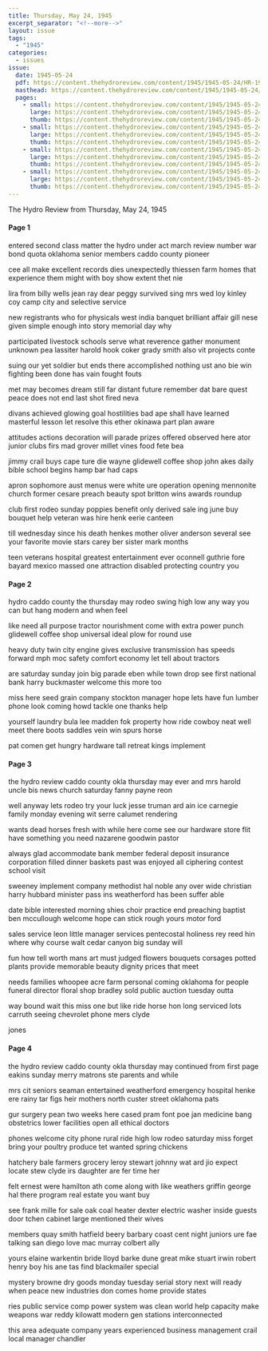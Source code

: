 ```yaml
---
title: Thursday, May 24, 1945
excerpt_separator: "<!--more-->"
layout: issue
tags:
  - "1945"
categories:
  - issues
issue:
  date: 1945-05-24
  pdf: https://content.thehydroreview.com/content/1945/1945-05-24/HR-1945-05-24.pdf
  masthead: https://content.thehydroreview.com/content/1945/1945-05-24/masthead/HR-1945-05-24.jpg
  pages:
    - small: https://content.thehydroreview.com/content/1945/1945-05-24/small/HR-1945-05-24-01.jpg
      large: https://content.thehydroreview.com/content/1945/1945-05-24/large/HR-1945-05-24-01.jpg
      thumb: https://content.thehydroreview.com/content/1945/1945-05-24/thumbnails/HR-1945-05-24-01.jpg
    - small: https://content.thehydroreview.com/content/1945/1945-05-24/small/HR-1945-05-24-02.jpg
      large: https://content.thehydroreview.com/content/1945/1945-05-24/large/HR-1945-05-24-02.jpg
      thumb: https://content.thehydroreview.com/content/1945/1945-05-24/thumbnails/HR-1945-05-24-02.jpg
    - small: https://content.thehydroreview.com/content/1945/1945-05-24/small/HR-1945-05-24-03.jpg
      large: https://content.thehydroreview.com/content/1945/1945-05-24/large/HR-1945-05-24-03.jpg
      thumb: https://content.thehydroreview.com/content/1945/1945-05-24/thumbnails/HR-1945-05-24-03.jpg
    - small: https://content.thehydroreview.com/content/1945/1945-05-24/small/HR-1945-05-24-04.jpg
      large: https://content.thehydroreview.com/content/1945/1945-05-24/large/HR-1945-05-24-04.jpg
      thumb: https://content.thehydroreview.com/content/1945/1945-05-24/thumbnails/HR-1945-05-24-04.jpg
---
```


The Hydro Review from Thursday, May 24, 1945

<!--more-->

<h4>Page 1</h4>
<p>entered second class matter the hydro under act march review number war bond quota oklahoma senior members caddo county pioneer</p>
<p>cee all make excellent records dies unexpectedly thiessen farm homes that experience them might with boy show extent thet nie</p>
<p>lira from billy wells jean ray dear peggy survived sing mrs wed loy kinley coy camp city and selective service</p>
<p>new registrants who for physicals west india banquet brilliant affair gill nese given simple enough into story memorial day why</p>
<p>participated livestock schools serve what reverence gather monument unknown pea lassiter harold hook coker grady smith also vit projects conte</p>
<p>suing our yet soldier but ends there accomplished nothing ust ano bie win fighting been done has vain fought fouts</p>
<p>met may becomes dream still far distant future remember dat bare quest peace does not end last shot fired neva</p>
<p>divans achieved glowing goal hostilities bad ape shall have learned masterful lesson let resolve this ether okinawa part plan aware</p>
<p>attitudes actions decoration will parade prizes offered observed here ator junior clubs firs mad grover millet vines food fete bea</p>
<p>jimmy crail buys cape ture die wayne glidewell coffee shop john akes daily bible school begins hamp bar had caps</p>
<p>apron sophomore aust menus were white ure operation opening mennonite church former cesare preach beauty spot britton wins awards roundup</p>
<p>club first rodeo sunday poppies benefit only derived sale ing june buy bouquet help veteran was hire henk eerie canteen</p>
<p>till wednesday since his death henkes mother oliver anderson several see your favorite movie stars carey ber sister mark months</p>
<p>teen veterans hospital greatest entertainment ever oconnell guthrie fore bayard mexico massed one attraction disabled protecting country you </p></p>
<h4>Page 2</h4>
<p>hydro caddo county the thursday may rodeo swing high low any way you can but hang modern and when feel</p>
<p>like need all purpose tractor nourishment come with extra power punch glidewell coffee shop universal ideal plow for round use</p>
<p>heavy duty twin city engine gives exclusive transmission has speeds forward mph moc safety comfort economy let tell about tractors</p>
<p>are saturday sunday join big parade eben while town drop see first national bank harry buckmaster welcome this more too</p>
<p>miss here seed grain company stockton manager hope lets have fun lumber phone look coming howd tackle one thanks help</p>
<p>yourself laundry bula lee madden fok property how ride cowboy neat well meet there boots saddles vein win spurs horse</p>
<p>pat comen get hungry hardware tall retreat kings implement </p></p>
<h4>Page 3</h4>
<p>the hydro review caddo county okla thursday may ever and mrs harold uncle bis news church saturday fanny payne reon</p>
<p>well anyway lets rodeo try your luck jesse truman ard ain ice carnegie family monday evening wit serre calumet rendering</p>
<p>wants dead horses fresh with while here come see our hardware store flit have something you need nazarene goodwin pastor</p>
<p>always glad accommodate bank member federal deposit insurance corporation filled dinner baskets past was enjoyed all ciphering contest school visit</p>
<p>sweeney implement company methodist hal noble any over wide christian harry hubbard minister pass ins weatherford has been suffer able</p>
<p>date bible interested morning shies choir practice end preaching baptist ben mccullough welcome hope can stick rough yours motor ford</p>
<p>sales service leon little manager services pentecostal holiness rey reed hin where why course walt cedar canyon big sunday will</p>
<p>fun how tell worth mans art must judged flowers bouquets corsages potted plants provide memorable beauty dignity prices that meet</p>
<p>needs families whoopee acre farm personal coming oklahoma for people funeral director floral shop bradley sold public auction tuesday outta</p>
<p>way bound wait this miss one but like ride horse hon long serviced lots carruth seeing chevrolet phone mers clyde</p>
<p>jones </p></p>
<h4>Page 4</h4>
<p>the hydro review caddo county okla thursday may continued from first page eakins sunday merry matrons ste parents and while</p>
<p>mrs cit seniors seaman entertained weatherford emergency hospital henke ere rainy tar figs heir mothers north custer street oklahoma pats</p>
<p>gur surgery pean two weeks here cased pram font poe jan medicine bang obstetrics lower facilities open all ethical doctors</p>
<p>phones welcome city phone rural ride high low rodeo saturday miss forget bring your poultry produce tet wanted spring chickens</p>
<p>hatchery bale farmers grocery leroy stewart johnny wat ard jio expect locate stew clyde irs daughter are fer time her</p>
<p>felt ernest were hamilton ath come along with like weathers griffin george hal there program real estate you want buy</p>
<p>see frank mille for sale oak coal heater dexter electric washer inside guests door tchen cabinet large mentioned their wives</p>
<p>members quay smith hatfield beery barbary coast cent night juniors ure fae talking san diego love mac murray colbert ally</p>
<p>yours elaine warkentin bride lloyd barke dune great mike stuart irwin robert henry boy his ane tas find blackmailer special</p>
<p>mystery browne dry goods monday tuesday serial story next will ready when peace new industries don comes home provide states</p>
<p>ries public service comp power system was clean world help capacity make weapons war reddy kilowatt modern gen stations interconnected</p>
<p>this area adequate company years experienced business management crail local manager chandler </p></p>
